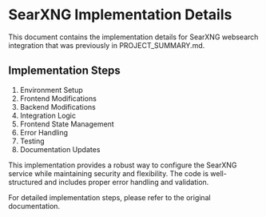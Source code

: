 # SearXNG Implementation Details

This document contains the implementation details for SearXNG websearch integration that was previously in PROJECT_SUMMARY.md.

## Implementation Steps

1. Environment Setup
2. Frontend Modifications
3. Backend Modifications
4. Integration Logic
5. Frontend State Management
6. Error Handling
7. Testing
8. Documentation Updates

This implementation provides a robust way to configure the SearXNG service while maintaining security and flexibility. The code is well-structured and includes proper error handling and validation.

For detailed implementation steps, please refer to the original documentation.
